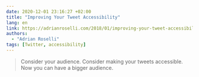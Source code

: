```yaml
---
date: 2020-12-01 23:16:27 +02:00
title: "Improving Your Tweet Accessibility"
lang: en
link: https://adrianroselli.com/2018/01/improving-your-tweet-accessibility.html
authors:
  - "Adrian Roselli"
tags: [Twitter, accessibility]
---
```


> Consider your audience. Consider making your tweets accessible. Now you can have a bigger audience.
